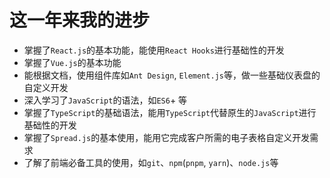 # 这一年来我的进步

- 掌握了`React.js`的基本功能，能使用`React Hooks`进行基础性的开发
- 掌握了`Vue.js`的基本功能
- 能根据文档，使用组件库如`Ant Design`, `Element.js`等，做一些基础仪表盘的自定义开发
- 深入学习了`JavaScript`的语法，如`ES6`+ 等
- 掌握了`TypeScript`的基础语法，能用`TypeScript`代替原生的`JavaScript`进行基础性的开发
- 掌握了`Spread.js`的基本使用，能用它完成客户所需的电子表格自定义开发需求
- 了解了前端必备工具的使用，如`git`、`npm`(`pnpm`, `yarn`)、`node.js`等
